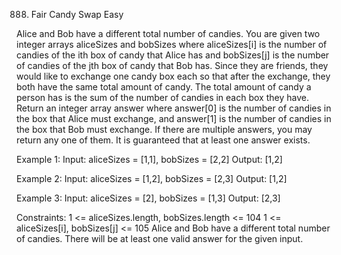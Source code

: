 888. Fair Candy Swap
Easy

Alice and Bob have a different total number of candies. You are given two integer arrays aliceSizes and bobSizes where aliceSizes[i] is the number of candies of the ith box of candy that Alice has and bobSizes[j] is the number of candies of the jth box of candy that Bob has.
Since they are friends, they would like to exchange one candy box each so that after the exchange, they both have the same total amount of candy. The total amount of candy a person has is the sum of the number of candies in each box they have.
Return an integer array answer where answer[0] is the number of candies in the box that Alice must exchange, and answer[1] is the number of candies in the box that Bob must exchange. If there are multiple answers, you may return any one of them. It is guaranteed that at least one answer exists.

Example 1:
Input: aliceSizes = [1,1], bobSizes = [2,2]
Output: [1,2]

Example 2:
Input: aliceSizes = [1,2], bobSizes = [2,3]
Output: [1,2]

Example 3:
Input: aliceSizes = [2], bobSizes = [1,3]
Output: [2,3]
 
Constraints:
1 <= aliceSizes.length, bobSizes.length <= 104
1 <= aliceSizes[i], bobSizes[j] <= 105
Alice and Bob have a different total number of candies.
There will be at least one valid answer for the given input.
